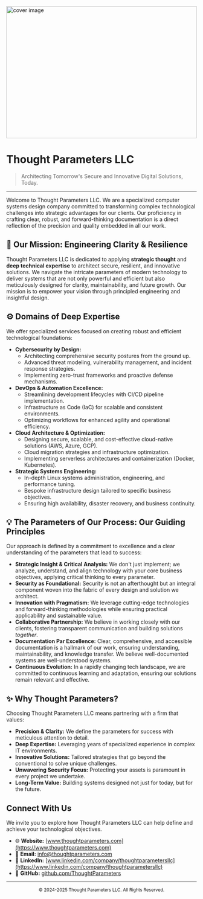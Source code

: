 <div align="left">
  <img src="https://srcmapt.org/wp-content/uploads/2023/10/cropped-MAPT_Cover-scaled-5.jpg" alt="cover image" width=100% height=350px >
</div>

# Thought Parameters LLC

> Architecting Tomorrow's Secure and Innovative Digital Solutions, Today.

---

Welcome to Thought Parameters LLC. We are a specialized computer systems design company committed to transforming complex technological challenges into strategic advantages for our clients. Our proficiency in crafting clear, robust, and forward-thinking documentation is a direct reflection of the precision and quality embedded in all our work.

## 🚀 Our Mission: Engineering Clarity & Resilience

Thought Parameters LLC is dedicated to applying **strategic thought** and **deep technical expertise** to architect secure, resilient, and innovative solutions. We navigate the intricate parameters of modern technology to deliver systems that are not only powerful and efficient but also meticulously designed for clarity, maintainability, and future growth. Our mission is to empower your vision through principled engineering and insightful design.

## ⚙️ Domains of Deep Expertise

We offer specialized services focused on creating robust and efficient technological foundations:

* **Cybersecurity by Design:**
    * Architecting comprehensive security postures from the ground up.
    * Advanced threat modeling, vulnerability management, and incident response strategies.
    * Implementing zero-trust frameworks and proactive defense mechanisms.
* **DevOps & Automation Excellence:**
    * Streamlining development lifecycles with CI/CD pipeline implementation.
    * Infrastructure as Code (IaC) for scalable and consistent environments.
    * Optimizing workflows for enhanced agility and operational efficiency.
* **Cloud Architecture & Optimization:**
    * Designing secure, scalable, and cost-effective cloud-native solutions (AWS, Azure, GCP).
    * Cloud migration strategies and infrastructure optimization.
    * Implementing serverless architectures and containerization (Docker, Kubernetes).
* **Strategic Systems Engineering:**
    * In-depth Linux systems administration, engineering, and performance tuning.
    * Bespoke infrastructure design tailored to specific business objectives.
    * Ensuring high availability, disaster recovery, and business continuity.

## 💡 The Parameters of Our Process: Our Guiding Principles

Our approach is defined by a commitment to excellence and a clear understanding of the parameters that lead to success:

* **Strategic Insight & Critical Analysis:** We don't just implement; we analyze, understand, and align technology with your core business objectives, applying critical thinking to every parameter.
* **Security as Foundational:** Security is not an afterthought but an integral component woven into the fabric of every design and solution we architect.
* **Innovation with Pragmatism:** We leverage cutting-edge technologies and forward-thinking methodologies while ensuring practical applicability and sustainable value.
* **Collaborative Partnership:** We believe in working closely with our clients, fostering transparent communication and building solutions *together*.
* **Documentation Par Excellence:** Clear, comprehensive, and accessible documentation is a hallmark of our work, ensuring understanding, maintainability, and knowledge transfer. We believe well-documented systems are well-understood systems.
* **Continuous Evolution:** In a rapidly changing tech landscape, we are committed to continuous learning and adaptation, ensuring our solutions remain relevant and effective.

## ✨ Why Thought Parameters?

Choosing Thought Parameters LLC means partnering with a firm that values:

* **Precision & Clarity:** We define the parameters for success with meticulous attention to detail.
* **Deep Expertise:** Leveraging years of specialized experience in complex IT environments.
* **Innovative Solutions:** Tailored strategies that go beyond the conventional to solve unique challenges.
* **Unwavering Security Focus:** Protecting your assets is paramount in every project we undertake.
* **Long-Term Value:** Building systems designed not just for today, but for the future.

## Connect With Us

We invite you to explore how Thought Parameters LLC can help define and achieve your technological objectives.

* 🌐 **Website:** [www.thoughtparameters.com](https://www.thoughtparameters.com)
* 📧 **Email:** [info@thoughtparameters.com](mailto:info@thoughtparameters.com)
* 🔗 **LinkedIn:** [www.linkedin.com/company/thoughtparametersllc](https://www.linkedin.com/company/thoughtparametersllc)
* 🐙 **GitHub:** [github.com/ThoughtParameters](https://github.com/ThoughtParameters)

---

<p align="center">
  <small>© 2024-2025 Thought Parameters LLC. All Rights Reserved.</small>
</p>
